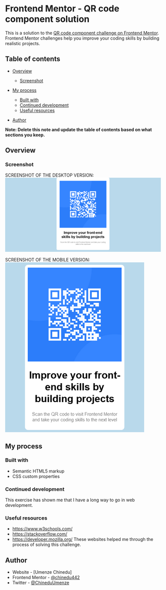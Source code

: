 # Frontend Mentor - QR code component solution

This is a solution to the [QR code component challenge on Frontend Mentor](https://www.frontendmentor.io/challenges/qr-code-component-iux_sIO_H). Frontend Mentor challenges help you improve your coding skills by building realistic projects. 

## Table of contents

- [Overview](#overview)
  - [Screenshot](#screenshot)

- [My process](#my-process)
  - [Built with](#built-with)
  - [Continued development](#continued-development)
  - [Useful resources](#useful-resources)
- [Author](#author)


**Note: Delete this note and update the table of contents based on what sections you keep.**

## Overview

### Screenshot


SCREENSHOT OF THE DESKTOP VERSION:
<img src = QR-image-full.png alt= "a QR code page">

SCREENSHOT OF THE MOBILE VERSION:
<img src = QR-image-mobile.png alt= "a QR code page">


## My process

### Built with

- Semantic HTML5 markup
- CSS custom properties


### Continued development

This exercise has shown me that I have a long way to go in web development.


### Useful resources

- https://www.w3schools.com/
- https://stackoverflow.com/
- https://developer.mozilla.org/
These websites helped me through the process of solving this challenge.


## Author

- Website - [Umenze Chinedu]
- Frontend Mentor - [@chinedu442](https://www.frontendmentor.io/profile/chinedu442)
- Twitter - [@ChineduUmenze](https://twitter.com/ChineduUmenze)

